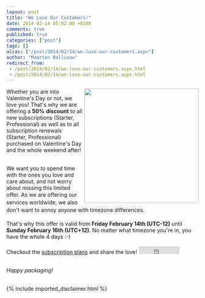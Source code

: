 ```yaml
---
layout: post
title: "We Love Our Customers!"
date: 2014-02-14 05:02:00 +0100
comments: true
published: true
categories: ["post"]
tags: []
alias: ["/post/2014/02/14/we-love-our-customers.aspx"]
author: "Maarten Balliauw"
redirect_from:
 - /post/2014/02/14/we-love-our-customers.aspx.html
 - /post/2014/02/14/we-love-our-customers.aspx.html
---
```


<img width="300" align="right" src="/FILES/2014/02/valentine2.png.axdx">Whether you are into Valentine's Day or not, we love you! That's why we are offering a <b>50%</b> <b>discount</b> to all new subscriptions (Starter, Professional) as well as to all subscription renewals (Starter, Professional) purchased on Valentine's Day and the whole weekend after!&nbsp;<div><br></div><div>We want you to spend time with the ones you love and care about, and not worry about missing this limited offer.&nbsp;<span style="line-height: 1.4285;">As we are offering our services worldwide, we also don't want to annoy anyone with timezone differences.&nbsp;</span><div><br></div><div>That's why this offer is valid from&nbsp;<b>Friday February 14th (UTC-12)</b>&nbsp;until <b>Sunday February 16th (UTC+12)</b>. No matter what timezone you're in, you have the whole 4 days :-)<br><div><br></div><div>Checkout the <a href="https://www.myget.org/plans">subscription plans</a> and share the love! <iframe title="Twitter Tweet Button" class="twitter-share-button twitter-tweet-button twitter-count-horizontal" id="twitter-widget-0" src="http://platform.twitter.com/widgets/tweet_button.1392079123.html#_=1392199030249&amp;count=horizontal&amp;id=twitter-widget-0&amp;lang=en&amp;original_referer=http%3A%2F%2Fblog.myget.org%2Fadmin%2Feditor%2Fpost.cshtml%3Fid%3D6da850db-b991-4f2c-a9f1-f26913483f8d&amp;size=m&amp;text=50%25%20off%20for%20Valentine's%20Day!%20Share%20the%20love%20at%20www.myget.org%20%23nuget&amp;url=http%3A%2F%2Fwww.myget.org" frameborder="0" scrolling="no" style="width: 107px; height: 20px;" allowtransparency="true" data-twttr-rendered="true"></iframe>
<script>!function(d,s,id){var js,fjs=d.getElementsByTagName(s)[0],p=/^http:/.test(d.location)?'http':'https';if(!d.getElementById(id)){js=d.createElement(s);js.id=id;js.src=p+'://platform.twitter.com/widgets.js';fjs.parentNode.insertBefore(js,fjs);}}(document, 'script', 'twitter-wjs');</script></div><div><br></div><div><i>Happy packaging!</i><br><div><br></div></div></div></div>
{% include imported_disclaimer.html %}
